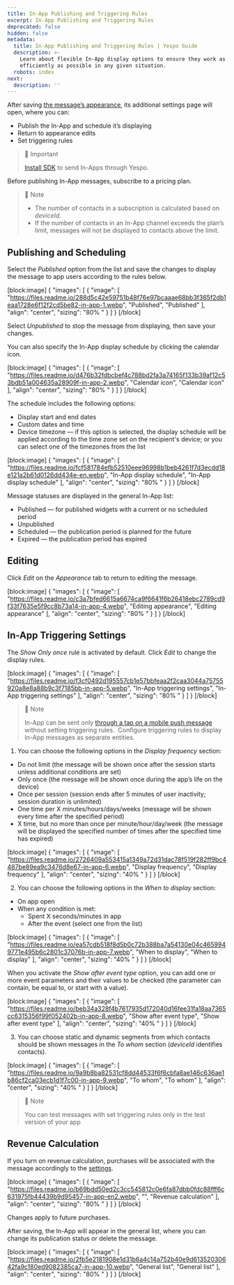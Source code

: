 ```yaml
---
title: In-App Publishing and Triggering Rules
excerpt: In-App Publishing and Triggering Rules
deprecated: false
hidden: false
metadata:
  title: In-App Publishing and Triggering Rules | Yespo Guide
  description: >-
    Learn about flexible In-App display options to ensure they work as
    efficiently as possible in any given situation.
  robots: index
next:
  description: ''
---
```

After saving [the message’s appearance](https://docs.yespo.io/docs/creating-in-app-message), its additional settings page will open, where you can:

- Publish the In-App and schedule it’s displaying
- Return to appearance edits
- Set triggering rules

> 📘 Important
> 
> [Install SDK](https://docs.yespo.io/reference/integrating-your-app-with-yespo#1-install-sdk-and-connect-communication-channels) to send In-Apps through Yespo.

Before publishing In-App messages, subscribe to a pricing plan.

> 📘 Note
> 
> - The number of contacts in a subscription is calculated based on _deviceId_.
> - If the number of contacts in an In-App channel exceeds the plan’s limit, messages will not be displayed to contacts above the limit.

## Publishing and Scheduling

Select the _Published_ option from the list and save the changes to display the message to app users according to the rules below.

[block:image]
{
  "images": [
    {
      "image": [
        "https://files.readme.io/288d5c42e59751b48f76e97bcaaae68bb3f365f2db1eaa1728e6f12f2cd5be82-in-app-1.webp",
        "Published",
        "Published"
      ],
      "align": "center",
      "sizing": "80% "
    }
  ]
}
[/block]


Select _Unpublished_ to stop the message from displaying, then save your changes.

You can also specify the In-App display schedule by clicking the calendar icon.

[block:image]
{
  "images": [
    {
      "image": [
        "https://files.readme.io/d476b32fdbcbef4c788bd2fa3a74165f133b39af12c53bdb51a004635a28909f-in-app-2.webp",
        "Calendar icon",
        "Calendar icon"
      ],
      "align": "center",
      "sizing": "80% "
    }
  ]
}
[/block]


The schedule includes the following options:

- Display start and end dates
- Custom dates and time
- Device timezone — if this option is selected, the display schedule will be applied according to the time zone set on the recipient's device; or you can select one of the timezones from the list

[block:image]
{
  "images": [
    {
      "image": [
        "https://files.readme.io/fcf581784efb52510eee96998b1beb4261f7d3ecdd18e121a2b61d0126dd434e-en.webp",
        "In-App display schedule",
        "In-App display schedule"
      ],
      "align": "center",
      "sizing": "80% "
    }
  ]
}
[/block]


Message statuses are displayed in the general In-App list:

- Published — for published widgets with a current or no scheduled period
- Unpublished
- Scheduled — the publication period is planned for the future
- Expired — the publication period has expired

## Editing

Click _Edit_ on the _Appearance_ tab to return to editing the message. 

[block:image]
{
  "images": [
    {
      "image": [
        "https://files.readme.io/c3a7bfed6615a6674ca9f6641f6b26418ebc2789cd9f33f7635e5f9cc8b73a14-in-app-4.webp",
        "Editing appearance",
        "Editing appearance"
      ],
      "align": "center",
      "sizing": "80% "
    }
  ]
}
[/block]


## In-App Triggering Settings

The _Show Only once_ rule is activated by default. Click _Edit_ to change the display rules.

[block:image]
{
  "images": [
    {
      "image": [
        "https://files.readme.io/f3cf0492d195557cb1e57bbfeaa2f2caa3044a75755920a8e8a88b9c3f7185bb-in-app-5.webp",
        "In-App triggering settings",
        "In-App triggering settings"
      ],
      "align": "center",
      "sizing": "80% "
    }
  ]
}
[/block]


> 📘 Note
> 
> In-App can be sent only [through a tap on a mobile push message](https://docs.yespo.io/docs/linking-app-mobile-push) without setting triggering rules.  Configure triggering rules to display In-App messages as separate entities.

1. You can choose the following options in the _Display frequency_ section:

- Do not limit (the message will be shown once after the session starts unless additional conditions are set)
- Only once (the message will be shown once during the app’s life on the device)
- Once per session (session ends after 5 minutes of user inactivity; session duration is unlimited)
- One time per X minutes/hours/days/weeks (message will be shown every time after the specified period)
- X time, but no more than once per minute/hour/day/week (the message will be displayed the specified number of times after the specified time has expired)

[block:image]
{
  "images": [
    {
      "image": [
        "https://files.readme.io/2726409a553415a1349a72d31dac78f519f282ff9bc4487be89ea9c3476d8e67-in-app-6.webp",
        "Display frequency",
        "Display frequency"
      ],
      "align": "center",
      "sizing": "40% "
    }
  ]
}
[/block]


2. You can choose the following options in the _When to display_ section: 

- On app open
- When any condition is met:
  - Spent X seconds/minutes in app
  - After the event (select one from the list)

[block:image]
{
  "images": [
    {
      "image": [
        "https://files.readme.io/ea57cdb518f8d5b0c72b388ba7a54130e04c4659949771e495b6c2801c37076b-in-app-7.webp",
        "When to display",
        "When to display"
      ],
      "align": "center",
      "sizing": "40% "
    }
  ]
}
[/block]


When you activate the _Show after event type_ option, you can add one or more event parameters and their values to be checked (the parameter can contain, be equal to, or start with a value).

[block:image]
{
  "images": [
    {
      "image": [
        "https://files.readme.io/beb34a328f4b7617935d172040d16fee31fa18aa7365cc6315356f99f052402b-in-app-8.webp",
        "Show after event type",
        "Show after event type"
      ],
      "align": "center",
      "sizing": "40% "
    }
  ]
}
[/block]


3. You can choose static and dynamic segments from which contacts should be shown messages in the _To whom_ section (_deviceId_ identifies contacts).

[block:image]
{
  "images": [
    {
      "image": [
        "https://files.readme.io/9a9b8ba82531cf8dd44533f6f6cbfa8ae146c636ae1b86cf2ca03ecb1d1f7c00-in-app-9.webp",
        "To whom",
        "To whom"
      ],
      "align": "center",
      "sizing": "40% "
    }
  ]
}
[/block]


> 📘 Note
> 
> You can test messages with set triggering rules only in the test version of your app

## Revenue Calculation

If you turn on revenue calculation, purchases will be associated with the message accordingly to the [settings](https://docs.yespo.io/docs/how-set-revenue-campaign).

[block:image]
{
  "images": [
    {
      "image": [
        "https://files.readme.io/b69bdd50ed2c3cc545812c0e6fa87dbb0fdc88fff6c631975fb44439b9d95457-in-app-en2.webp",
        "",
        "Revenue calculation"
      ],
      "align": "center",
      "sizing": "80% "
    }
  ]
}
[/block]


Changes apply to future purchases.

After saving, the In-App will appear in the general list, where you can change its publication status or delete the message.

[block:image]
{
  "images": [
    {
      "image": [
        "https://files.readme.io/2fb5e2181908e1d31b6a4c14a752b40e9d61352030642fa9c180ed9082385ca7-in-app-10.webp",
        "General list",
        "General list"
      ],
      "align": "center",
      "sizing": "80% "
    }
  ]
}
[/block]